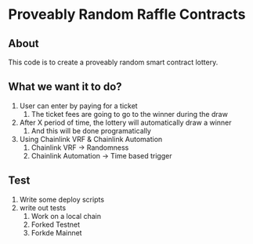# Proveably Random Raffle Contracts

## About

This code is to create a proveably random smart contract lottery.

## What we want it to do?

1. User can enter by paying for a ticket
   1. The ticket fees are going to go to the winner during the draw
2. After X period of time, the lottery will automatically draw a winner
   1. And this will be done programatically
3. Using Chainlink VRF & Chainlink Automation
   1. Chainlink VRF -> Randomness
   2. Chainlink Automation -> Time based trigger

## Test

1. Write some deploy scripts
2. write out tests
   1. Work on a local chain
   2. Forked Testnet
   3. Forkde Mainnet
